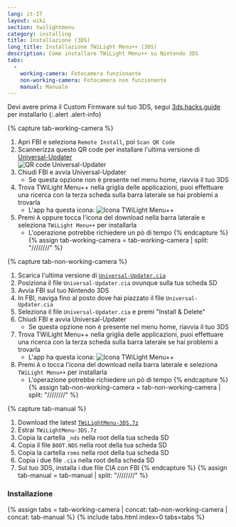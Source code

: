 ```yaml
---
lang: it-IT
layout: wiki
section: twilightmenu
category: installing
title: Installazione (3DS)
long_title: Installazione TWiLight Menu++ (3DS)
description: Come installare TWiLight Menu++ su Nintendo 3DS
tabs:
  - 
    working-camera: Fotocamera funzionante
    non-working-camera: Fotocamera non funzionante
    manual: Manuale
---
```


Devi avere prima il Custom Firmware sul tuo 3DS, segui [3ds.hacks.guide](https://3ds.hacks.guide) per installarlo
{:.alert .alert-info}

{% capture tab-working-camera %}
1. Apri FBI e seleziona `Remote Install`, poi `Scan QR Code`
1. Scannerizza questo QR code per installare l'ultima versione di [Universal-Updater](https://github.com/Universal-Team/Universal-Updater)<br> ![QR code Universal-Updater](https://db.universal-team.net/assets/images/qr/universal-updater-cia.png)
1. Chiudi FBI e avvia Universal-Updater
   - Se questa opzione non è presente nel menu home, riavvia il tuo 3DS
1. Trova TWiLight Menu++ nella griglia delle applicazioni, puoi effettuare una ricerca con la terza scheda sulla barra laterale se hai problemi a trovarla
   - L'app ha questa icona: ![Icona TWiLight Menu++](https://raw.githubusercontent.com/DS-Homebrew/TWiLightMenu/master/booter/icon.bmp)
1. Premi <kbd class="face">A</kbd> oppure tocca l'icona del download nella barra laterale e seleziona `TWiLight Menu++` per installarla
   - L'operazione potrebbe richiedere un pò di tempo
{% endcapture %}
{% assign tab-working-camera = tab-working-camera | split: "////////" %}

{% capture tab-non-working-camera %}
1. Scarica l'ultima versione di [`Universal-Updater.cia`](https://github.com/Universal-Team/Universal-Updater/releases/latest/download/Universal-Updater.cia)
1. Posiziona il file `Universal-Updater.cia` ovunque sulla tua scheda SD
1. Avvia FBI sul tuo Nintendo 3DS
1. In FBI, naviga fino al posto dove hai piazzato il file `Universal-Updater.cia`
1. Seleziona il file `Universal-Updater.cia` e premi "Install & Delete"
1. Chiudi FBI e avvia Universal-Updater
   - Se questa opzione non è presente nel menu home, riavvia il tuo 3DS
1. Trova TWiLight Menu++ nella griglia delle applicazioni, puoi effettuare una ricerca con la terza scheda sulla barra laterale se hai problemi a trovarla
   - L'app ha questa icona: ![Icona TWiLight Menu++](https://raw.githubusercontent.com/DS-Homebrew/TWiLightMenu/master/booter/icon.bmp)
1. Premi <kbd class="face">A</kbd> o tocca l'icona del download nella barra laterale e seleziona `TWiLight Menu++` per installarla
   - L'operazione potrebbe richiedere un pò di tempo
{% endcapture %}
{% assign tab-non-working-camera = tab-non-working-camera | split: "////////" %}

{% capture tab-manual %}
1. Download the latest [`TWiLightMenu-3DS.7z`](https://github.com/DS-Homebrew/TWiLightMenu/releases/latest/download/TWiLightMenu-3DS.7z)
1. Estrai `TWiLightMenu-3DS.7z`
1. Copia la cartella `_nds` nella root della tua scheda SD
1. Copia il file `BOOT.NDS` nella root della tua scheda SD
1. Copia la cartella `roms` nella root della tua scheda SD
1. Copia i due file `.cia` nella root della scheda SD
1. Sul tuo 3DS, installa i due file CIA con FBI
{% endcapture %}
{% assign tab-manual = tab-manual | split: "////////" %}

### Installazione

{% assign tabs = tab-working-camera | concat: tab-non-working-camera | concat: tab-manual %}
{% include tabs.html index=0 tabs=tabs %}
